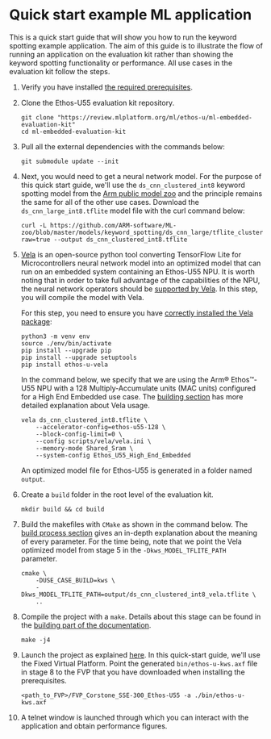 # Quick start example ML application

This is a quick start guide that will show you how to run the keyword spotting example application. The aim of this guide
is to illustrate the flow of running an application on the evaluation kit rather than showing the keyword spotting
functionality or performance. All use cases in the evaluation kit follow the steps.

1. Verify you have installed [the required prerequisites](sections/building.md#Build-prerequisites).

2. Clone the Ethos-U55 evaluation kit repository.

    ```commandline
    git clone "https://review.mlplatform.org/ml/ethos-u/ml-embedded-evaluation-kit"
    cd ml-embedded-evaluation-kit
    ```

3. Pull all the external dependencies with the commands below:

    ```commandline
    git submodule update --init
    ```

4. Next, you would need to get a neural network model. For the purpose of this quick start guide, we'll use the
    `ds_cnn_clustered_int8` keyword spotting model from the [Arm public model zoo](https://github.com/ARM-software/ML-zoo)
    and the principle remains the same for all of the other use cases. Download the `ds_cnn_large_int8.tflite` model
    file with the curl command below:

    ```commandline
    curl -L https://github.com/ARM-software/ML-zoo/blob/master/models/keyword_spotting/ds_cnn_large/tflite_clustered_int8/ds_cnn_clustered_int8.tflite?raw=true --output ds_cnn_clustered_int8.tflite
    ```

5. [Vela](https://review.mlplatform.org/plugins/gitiles/ml/ethos-u/ethos-u-vela) is an open-source python tool converting
    TensorFlow Lite for Microcontrollers neural network model into an optimized model that can run on an embedded system
    containing an Ethos-U55 NPU. It is worth noting that in order to take full advantage of the capabilities of the NPU, the
    neural network operators should be [supported by Vela](https://review.mlplatform.org/plugins/gitiles/ml/ethos-u/ethos-u-vela/+/HEAD/SUPPORTED_OPS.md).
    In this step, you will compile the model with Vela.

    For this step, you need to ensure you have [correctly installed the Vela package](https://pypi.org/project/ethos-u-vela/):

    ```commandline
    python3 -m venv env
    source ./env/bin/activate
    pip install --upgrade pip
    pip install --upgrade setuptools
    pip install ethos-u-vela
    ```

    In the command below, we specify that we are using the Arm® Ethos™-U55 NPU with a 128 Multiply-Accumulate units
    (MAC units) configured for a High End Embedded use case. The [building section](sections/building.md#Optimize-custom-model-with-Vela-compiler)
    has more detailed explanation about Vela usage.

    ```commandline
    vela ds_cnn_clustered_int8.tflite \
        --accelerator-config=ethos-u55-128 \
        --block-config-limit=0 \
        --config scripts/vela/vela.ini \
        --memory-mode Shared_Sram \
        --system-config Ethos_U55_High_End_Embedded
    ```

    An optimized model file for Ethos-U55 is generated in a folder named `output`.

6. Create a `build` folder in the root level of the evaluation kit.

    ```commandline
    mkdir build && cd build
    ```

7. Build the makefiles with `CMake` as shown in the command below. The [build process section](sections/building.md#Build-process)
    gives an in-depth explanation about the meaning of every parameter. For the time being, note that we point the Vela
    optimized model from stage 5 in the `-Dkws_MODEL_TFLITE_PATH` parameter.

    ```commandline
    cmake \
        -DUSE_CASE_BUILD=kws \
        -Dkws_MODEL_TFLITE_PATH=output/ds_cnn_clustered_int8_vela.tflite \
        ..
    ```

8. Compile the project with a `make`. Details about this stage can be found in the [building part of the documentation](sections/building.md#Building-the-configured-project).

    ```commandline
    make -j4
    ```

9. Launch the project as explained [here](sections/deployment.md#Deployment). In this quick-start guide, we'll use the Fixed
    Virtual Platform. Point the generated `bin/ethos-u-kws.axf` file in stage 8 to the FVP that you have downloaded when
    installing the prerequisites.

    ```commandline
    <path_to_FVP>/FVP_Corstone_SSE-300_Ethos-U55 -a ./bin/ethos-u-kws.axf
    ```

10. A telnet window is launched through which you can interact with the application and obtain performance figures.
